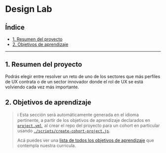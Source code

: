 # Design Lab

## Índice

* [1. Resumen del proyecto](#2-resumen-del-proyecto)
* [2. Objetivos de aprendizaje](#2-objetivos-de-aprendizaje)

***

## 1. Resumen del proyecto

Podrás elegir entre resolver un reto de uno de los sectores que más perfiles de
UX contrata o de un sector innovador donde el rol de UX se está volviendo cada
vez más importante.

## 2. Objetivos de aprendizaje

> ℹ️ Esta sección será automáticamente generada en el idioma pertinente, a partir
> de los objetivos de aprendizaje declarados en [`project.yml`](./project.yml),
> al crear el repo del proyecto para un cohort en particular usando
> [`./scripts/create-cohort-project.js`](../../scripts#create-cohort-project-coaches).
>
> Acá puedes ver una [lista de todos los objetivos de aprendizaje](../../learning-objectives/data.yml)
> que contempla nuestra currícula.
